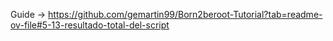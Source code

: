 Guide -> https://github.com/gemartin99/Born2beroot-Tutorial?tab=readme-ov-file#5-13-resultado-total-del-script
